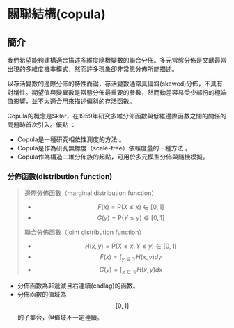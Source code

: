 # 關聯結構\(copula\)

## 簡介

我們希望能夠建構適合描述多維度隨機變數的聯合分佈。多元常態分佈是文獻最常出現的多維度機率模式，然而許多現象卻非常態分佈所能描述。

以存活變數的邊際分佈的特性而論，存活變數通常具偏斜\(skewed\)分佈，不具有對稱性。期望值與變異數是常態分佈最重要的參數，然而動差容易受少部份的極端值影響，並不太適合用來描述偏斜的存活函數。

Copula的概念是Sklar，在1959年研究多維分佈函數與低維邊際函數之間的關係的問題時首次引入。優點：

* Copula是一種研究相依性測度的方法  。
* Copula是作為研究無標度（scale-free）依賴度量的一種方法  。
* Copula作為構造二維分佈族的起點，可用於多元模型分佈與隨機模擬。 

### 分佈函數\(distribution function\)

> 邊際分佈函數（marginal distribution function）
>
> * $$F(x)=\mathrm{P}(X \leq x) \in [0,1]$$
> * $$G(y) = \mathrm{P}(Y \leq y) \in [0,1]$$
>
> 聯合分佈函數（joint distribution function）
>
> * $$H(x,y)=\mathrm{P}(X \leq x, Y \leq y) \in [0,1]$$
> * $$F(x)=\int_{y \in \mathbb{Y}} H(x,y)dy$$
> * $$G(y) = \int_{x \in \mathbb{X}}H(x,y) dx$$

* 分佈函數為非遞減且右連續\(cadlag\)的函數。
* 分佈函數的值域為$$[0,1]$$的子集合，但值域不一定連續。









